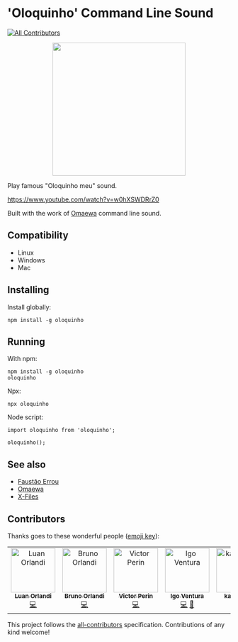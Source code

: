 # 'Oloquinho' Command Line Sound
[![All Contributors](https://img.shields.io/badge/all_contributors-5-orange.svg?style=flat-square)](#contributors)

<div style="text-align: center">
    <img src="./oloquinho.jpg" height="300"/>
</div>

Play famous "Oloquinho meu" sound.

https://www.youtube.com/watch?v=w0hXSWDRrZ0

Built with the work of [Omaewa](https://github.com/BrOrlandi/omaewa) command line sound.

## Compatibility

- Linux
- Windows
- Mac

## Installing

Install globally:

    npm install -g oloquinho

## Running

With npm:

    npm install -g oloquinho
    oloquinho

Npx:

    npx oloquinho

Node script:

    import oloquinho from 'oloquinho';

    oloquinho();

## See also

 - [Faustão Errou](https://github.com/BrOrlandi/faustao-errou/)
 - [Omaewa](https://github.com/BrOrlandi/omaewa/)
 - [X-Files](https://github.com/BrOrlandi/xfiles/)
## Contributors

Thanks goes to these wonderful people ([emoji key](https://allcontributors.org/docs/en/emoji-key)):

<!-- ALL-CONTRIBUTORS-LIST:START - Do not remove or modify this section -->
<!-- prettier-ignore -->
<table> <tr> <td align="center"> <a href="http://luanorlandi.github.io"> <img src="https://avatars1.githubusercontent.com/u/6919329?v=4" width="100px;" alt="Luan Orlandi"/> <br/> <sub> <b>Luan Orlandi</b> </sub> </a> <br/> <a href="https://github.com/oloquinho/oloquinho/commits?author=luanorlandi" title="Code">💻</a> </td><td align="center"> <a href="https://brorlandi.github.io"> <img src="https://avatars2.githubusercontent.com/u/1594658?v=4" width="100px;" alt="Bruno Orlandi"/> <br/> <sub> <b>Bruno Orlandi</b> </sub> </a> <br/> <a href="https://github.com/oloquinho/oloquinho/commits?author=BrOrlandi" title="Code">💻</a> </td><td align="center"> <a href="http://victorperin.ninja"> <img src="https://avatars2.githubusercontent.com/u/5847145?v=4" width="100px;" alt="Victor Perin"/> <br/> <sub> <b>Victor Perin</b> </sub> </a> <br/> <a href="https://github.com/oloquinho/oloquinho/commits?author=victorperin" title="Code">💻</a> </td><td align="center"> <a href="https://github.com/igoventura"> <img src="https://avatars0.githubusercontent.com/u/10341129?v=4" width="100px;" alt="Igo Ventura"/> <br/> <sub> <b>Igo Ventura</b> </sub> </a> <br/> <a href="https://github.com/oloquinho/oloquinho/commits?author=igoventura" title="Code">💻</a> <a href="https://github.com/oloquinho/oloquinho/issues?q=author%3Aigoventura" title="Bug reports">🐛</a> </td><td align="center"> <a href="http://karanalpe.com.br/"> <img src="https://avatars0.githubusercontent.com/u/9899125?v=4" width="100px;" alt="karanalpe"/> <br/> <sub> <b>karanalpe</b> </sub> </a> <br/> <a href="https://github.com/oloquinho/oloquinho/commits?author=karanalpe" title="Code">💻</a> </td></tr></table>

<!-- ALL-CONTRIBUTORS-LIST:END -->

This project follows the [all-contributors](https://github.com/all-contributors/all-contributors) specification. Contributions of any kind welcome!
